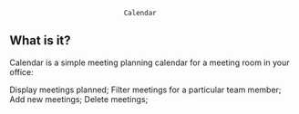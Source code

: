                                 Calendar

## What is it?

Calendar is a simple meeting planning calendar for a meeting room in your office:

Display meetings planned;
Filter meetings for a particular team member;
Add new meetings;
Delete meetings;
